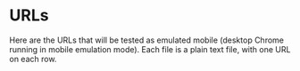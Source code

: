 # URLs
Here are the URLs that will be tested as emulated mobile (desktop Chrome running in mobile emulation mode). Each file is a plain text file, with one URL on each row.